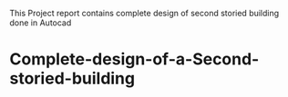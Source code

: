 This Project report contains complete design of second storied building done in Autocad
# Complete-design-of-a-Second-storied-building
